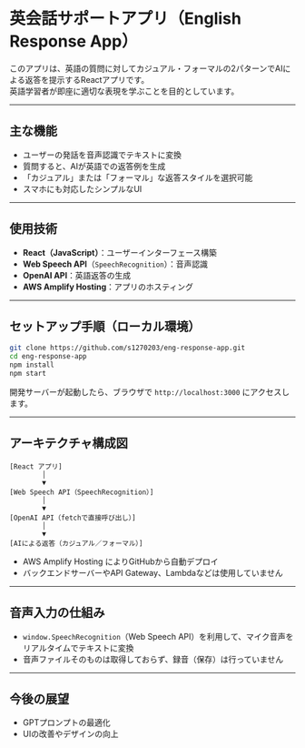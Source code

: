 # 英会話サポートアプリ（English Response App）
このアプリは、英語の質問に対してカジュアル・フォーマルの2パターンでAIによる返答を提示するReactアプリです。  
英語学習者が即座に適切な表現を学ぶことを目的としています。

---

## 主な機能
- ユーザーの発話を音声認識でテキストに変換
- 質問すると、AIが英語での返答例を生成
- 「カジュアル」または「フォーマル」な返答スタイルを選択可能
- スマホにも対応したシンプルなUI

---

## 使用技術
- **React（JavaScript）**：ユーザーインターフェース構築
- **Web Speech API**（`SpeechRecognition`）：音声認識
- **OpenAI API**：英語返答の生成
- **AWS Amplify Hosting**：アプリのホスティング

---

## セットアップ手順（ローカル環境）
```bash
git clone https://github.com/s1270203/eng-response-app.git
cd eng-response-app
npm install
npm start
```

開発サーバーが起動したら、ブラウザで `http://localhost:3000` にアクセスします。

---

## アーキテクチャ構成図
```text
[React アプリ]
        │
        ▼
[Web Speech API（SpeechRecognition）]
        │
        ▼
[OpenAI API（fetchで直接呼び出し）]
        │
        ▼
[AIによる返答（カジュアル／フォーマル）]
```

- AWS Amplify Hosting によりGitHubから自動デプロイ
- バックエンドサーバーやAPI Gateway、Lambdaなどは使用していません

---

## 音声入力の仕組み
- `window.SpeechRecognition`（Web Speech API）を利用して、マイク音声をリアルタイムでテキストに変換
- 音声ファイルそのものは取得しておらず、録音（保存）は行っていません

---

## 今後の展望
- GPTプロンプトの最適化
- UIの改善やデザインの向上